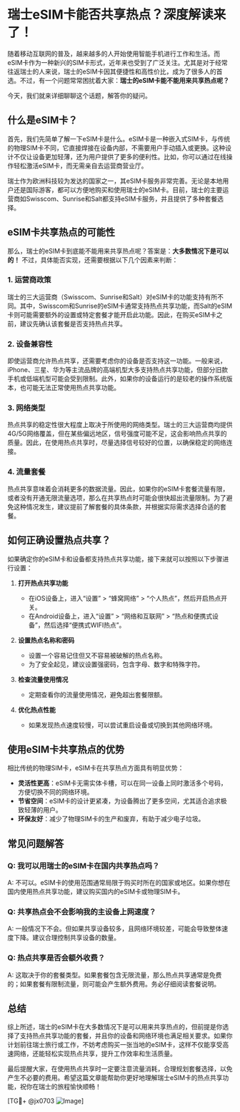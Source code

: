 # 瑞士eSIM卡能否共享热点？深度解读来了！

随着移动互联网的普及，越来越多的人开始使用智能手机进行工作和生活。而eSIM卡作为一种新兴的SIM卡形式，近年来也受到了广泛关注。尤其是对于经常往返瑞士的人来说，瑞士的eSIM卡因其便捷性和高性价比，成为了很多人的首选。不过，有一个问题常常困扰着大家：**瑞士的eSIM卡能不能用来共享热点呢？**

今天，我们就来详细聊聊这个话题，解答你的疑问。

## 什么是eSIM卡？

首先，我们先简单了解一下eSIM卡是什么。eSIM卡是一种嵌入式SIM卡，与传统的物理SIM卡不同，它直接焊接在设备内部，不需要用户手动插入或更换。这种设计不仅让设备更加轻薄，还为用户提供了更多的便利性。比如，你可以通过在线操作轻松激活eSIM卡，而无需亲自去运营商营业厅。

瑞士作为欧洲科技较为发达的国家之一，其eSIM卡服务非常完善。无论是本地用户还是国际游客，都可以方便地购买和使用瑞士的eSIM卡。目前，瑞士的主要运营商如Swisscom、Sunrise和Salt都支持eSIM卡服务，并且提供了多种套餐选择。

## eSIM卡共享热点的可能性

那么，瑞士的eSIM卡到底能不能用来共享热点呢？答案是：**大多数情况下是可以的！** 不过，具体能否实现，还需要根据以下几个因素来判断：

### 1. **运营商政策**
瑞士的三大运营商（Swisscom、Sunrise和Salt）对eSIM卡的功能支持有所不同。其中，Swisscom和Sunrise的eSIM卡通常支持热点共享功能，而Salt的eSIM卡则可能需要额外的设置或特定套餐才能开启此功能。因此，在购买eSIM卡之前，建议先确认该套餐是否支持热点共享。

### 2. **设备兼容性**
即使运营商允许热点共享，还需要考虑你的设备是否支持这一功能。一般来说，iPhone、三星、华为等主流品牌的高端机型大多支持热点共享功能，但部分旧款手机或低端机型可能会受到限制。此外，如果你的设备运行的是较老的操作系统版本，也可能无法正常使用热点共享功能。

### 3. **网络类型**
热点共享的稳定性很大程度上取决于所使用的网络类型。瑞士的三大运营商均提供4G/5G网络覆盖，但在某些偏远地区，信号强度可能不足，这会影响热点共享的质量。因此，在使用热点共享时，尽量选择信号较好的位置，以确保稳定的网络连接。

### 4. **流量套餐**
热点共享意味着会消耗更多的数据流量。因此，如果你的eSIM卡套餐流量有限，或者没有开通无限流量选项，那么在共享热点时可能会很快超出流量限制。为了避免这种情况发生，建议提前了解套餐的具体条款，并根据实际需求选择合适的套餐。

## 如何正确设置热点共享？

如果确定你的eSIM卡和设备都支持热点共享功能，接下来就可以按照以下步骤进行设置：

1. **打开热点共享功能**
   - 在iOS设备上，进入“设置” > “蜂窝网络” > “个人热点”，然后开启热点开关。
   - 在Android设备上，进入“设置” > “网络和互联网” > “热点和便携式设备”，然后选择“便携式WIFI热点”。

2. **设置热点名称和密码**
   - 设置一个容易记住但又不容易被破解的热点名称。
   - 为了安全起见，建议设置强密码，包含字母、数字和特殊字符。

3. **检查流量使用情况**
   - 定期查看你的流量使用情况，避免超出套餐限额。

4. **优化热点性能**
   - 如果发现热点速度较慢，可以尝试重启设备或切换到其他网络环境。

## 使用eSIM卡共享热点的优势

相比传统的物理SIM卡，eSIM卡在共享热点方面具有明显优势：

- **灵活性更高**：eSIM卡无需实体卡槽，可以在同一设备上同时激活多个号码，方便切换不同的网络环境。
- **节省空间**：eSIM卡的设计更紧凑，为设备腾出了更多空间，尤其适合追求极致轻薄的用户。
- **环保友好**：减少了物理SIM卡的生产和废弃，有助于减少电子垃圾。

## 常见问题解答

### Q: 我可以用瑞士的eSIM卡在国内共享热点吗？
A: 不可以。eSIM卡的使用范围通常局限于购买时所在的国家或地区。如果你想在国内使用热点共享功能，建议购买国内的eSIM卡或物理SIM卡。

### Q: 共享热点会不会影响我的主设备上网速度？
A: 一般情况下不会。但如果共享设备较多，且网络环境较差，可能会导致整体速度下降。建议合理控制共享设备的数量。

### Q: 热点共享是否会额外收费？
A: 这取决于你的套餐类型。如果套餐包含无限流量，那么热点共享通常是免费的；如果套餐有限制流量，则可能会产生额外费用。务必仔细阅读套餐说明。

## 总结

综上所述，瑞士的eSIM卡在大多数情况下是可以用来共享热点的，但前提是你选择了支持热点共享功能的套餐，并且你的设备和网络环境也满足相关要求。如果你计划前往瑞士旅行或工作，不妨考虑购买一张当地的eSIM卡，这样不仅能享受高速网络，还能轻松实现热点共享，提升工作效率和生活质量。

最后提醒大家，在使用热点共享时一定要注意流量消耗，合理规划套餐选择，以免产生不必要的费用。希望这篇文章能帮助你更好地理解瑞士eSIM卡的热点共享功能，祝你在瑞士的旅程愉快顺畅！

[TG💪+ @jx0703 ![Image](https://github.com/user-attachments/assets/dbca1d08-cadb-493c-b0ec-ad6f7a83f270)]
